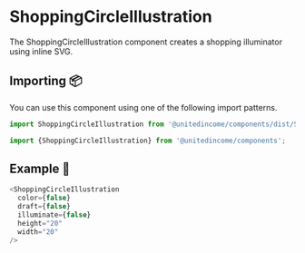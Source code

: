 # ShoppingCircleIllustration

The ShoppingCircleIllustration component creates a shopping illuminator using inline SVG.

## Importing 📦

You can use this component using one of the following import patterns.

```javascript
import ShoppingCircleIllustration from '@unitedincome/components/dist/ShoppingCircleIllustration';
```

```javascript
import {ShoppingCircleIllustration} from '@unitedincome/components';
```

## Example 🚀

```javascript
<ShoppingCircleIllustration
  color={false}
  draft={false}
  illuminate={false}
  height="20"
  width="20"
/>
```
